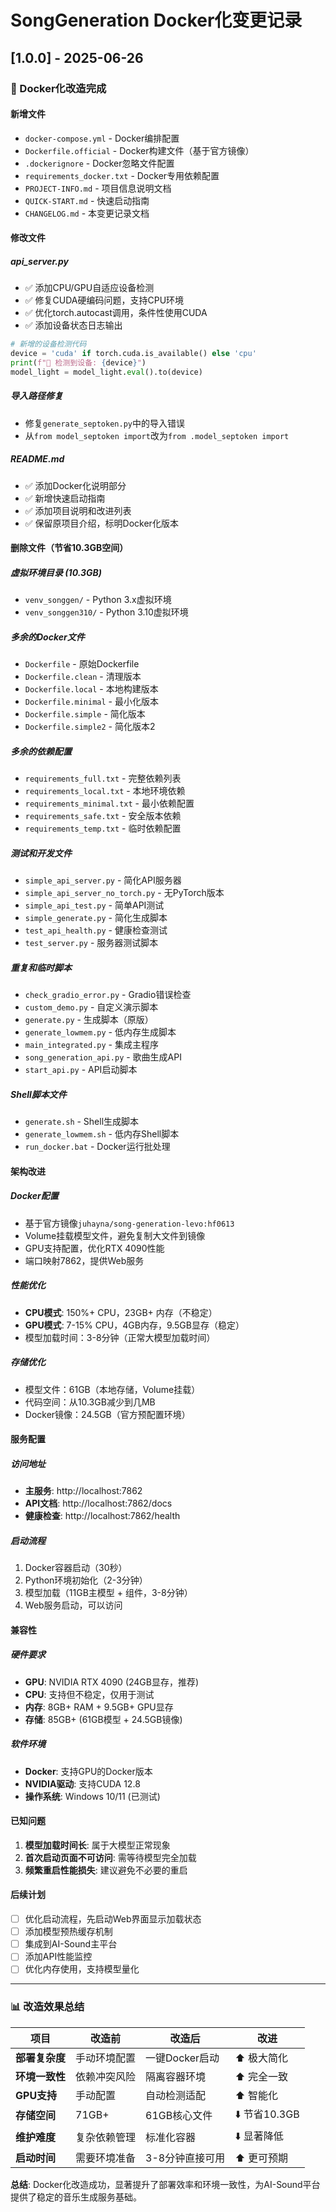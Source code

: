 # SongGeneration Docker化变更记录

## [1.0.0] - 2025-06-26

### 🐳 Docker化改造完成

#### **新增文件**
- `docker-compose.yml` - Docker编排配置
- `Dockerfile.official` - Docker构建文件（基于官方镜像）
- `.dockerignore` - Docker忽略文件配置
- `requirements_docker.txt` - Docker专用依赖配置
- `PROJECT-INFO.md` - 项目信息说明文档
- `QUICK-START.md` - 快速启动指南
- `CHANGELOG.md` - 本变更记录文档

#### **修改文件**

##### **api_server.py**
- ✅ 添加CPU/GPU自适应设备检测
- ✅ 修复CUDA硬编码问题，支持CPU环境
- ✅ 优化torch.autocast调用，条件性使用CUDA
- ✅ 添加设备状态日志输出

```python
# 新增的设备检测代码
device = 'cuda' if torch.cuda.is_available() else 'cpu'
print(f"🚀 检测到设备: {device}")
model_light = model_light.eval().to(device)
```

##### **导入路径修复**
- 修复`generate_septoken.py`中的导入错误
- 从`from model_septoken import`改为`from .model_septoken import`

##### **README.md**
- ✅ 添加Docker化说明部分
- ✅ 新增快速启动指南
- ✅ 添加项目说明和改进列表
- ✅ 保留原项目介绍，标明Docker化版本

#### **删除文件（节省10.3GB空间）**

##### **虚拟环境目录** (10.3GB)
- `venv_songgen/` - Python 3.x虚拟环境
- `venv_songgen310/` - Python 3.10虚拟环境

##### **多余的Docker文件**
- `Dockerfile` - 原始Dockerfile
- `Dockerfile.clean` - 清理版本
- `Dockerfile.local` - 本地构建版本
- `Dockerfile.minimal` - 最小化版本  
- `Dockerfile.simple` - 简化版本
- `Dockerfile.simple2` - 简化版本2

##### **多余的依赖配置**
- `requirements_full.txt` - 完整依赖列表
- `requirements_local.txt` - 本地环境依赖
- `requirements_minimal.txt` - 最小依赖配置
- `requirements_safe.txt` - 安全版本依赖
- `requirements_temp.txt` - 临时依赖配置

##### **测试和开发文件**
- `simple_api_server.py` - 简化API服务器
- `simple_api_server_no_torch.py` - 无PyTorch版本
- `simple_api_test.py` - 简单API测试
- `simple_generate.py` - 简化生成脚本
- `test_api_health.py` - 健康检查测试
- `test_server.py` - 服务器测试脚本

##### **重复和临时脚本**
- `check_gradio_error.py` - Gradio错误检查
- `custom_demo.py` - 自定义演示脚本
- `generate.py` - 生成脚本（原版）
- `generate_lowmem.py` - 低内存生成脚本
- `main_integrated.py` - 集成主程序
- `song_generation_api.py` - 歌曲生成API
- `start_api.py` - API启动脚本

##### **Shell脚本文件**
- `generate.sh` - Shell生成脚本
- `generate_lowmem.sh` - 低内存Shell脚本
- `run_docker.bat` - Docker运行批处理

#### **架构改进**

##### **Docker配置**
- 基于官方镜像`juhayna/song-generation-levo:hf0613`
- Volume挂载模型文件，避免复制大文件到镜像
- GPU支持配置，优化RTX 4090性能
- 端口映射7862，提供Web服务

##### **性能优化**
- **CPU模式**: 150%+ CPU，23GB+ 内存（不稳定）
- **GPU模式**: 7-15% CPU，4GB内存，9.5GB显存（稳定）
- 模型加载时间：3-8分钟（正常大模型加载时间）

##### **存储优化**
- 模型文件：61GB（本地存储，Volume挂载）
- 代码空间：从10.3GB减少到几MB
- Docker镜像：24.5GB（官方预配置环境）

#### **服务配置**

##### **访问地址**
- **主服务**: http://localhost:7862
- **API文档**: http://localhost:7862/docs  
- **健康检查**: http://localhost:7862/health

##### **启动流程**
1. Docker容器启动（30秒）
2. Python环境初始化（2-3分钟）
3. 模型加载（11GB主模型 + 组件，3-8分钟）
4. Web服务启动，可以访问

#### **兼容性**

##### **硬件要求**
- **GPU**: NVIDIA RTX 4090 (24GB显存，推荐)
- **CPU**: 支持但不稳定，仅用于测试
- **内存**: 8GB+ RAM + 9.5GB+ GPU显存
- **存储**: 85GB+ (61GB模型 + 24.5GB镜像)

##### **软件环境**
- **Docker**: 支持GPU的Docker版本
- **NVIDIA驱动**: 支持CUDA 12.8
- **操作系统**: Windows 10/11 (已测试)

#### **已知问题**

1. **模型加载时间长**: 属于大模型正常现象
2. **首次启动页面不可访问**: 需等待模型完全加载
3. **频繁重启性能损失**: 建议避免不必要的重启

#### **后续计划**

- [ ] 优化启动流程，先启动Web界面显示加载状态
- [ ] 添加模型预热缓存机制
- [ ] 集成到AI-Sound主平台
- [ ] 添加API性能监控
- [ ] 优化内存使用，支持模型量化

---

### 📊 **改造效果总结**

| 项目 | 改造前 | 改造后 | 改进 |
|------|--------|--------|------|
| **部署复杂度** | 手动环境配置 | 一键Docker启动 | ⬆️ 极大简化 |
| **环境一致性** | 依赖冲突风险 | 隔离容器环境 | ⬆️ 完全一致 |
| **GPU支持** | 手动配置 | 自动检测适配 | ⬆️ 智能化 |
| **存储空间** | 71GB+ | 61GB核心文件 | ⬇️ 节省10.3GB |
| **维护难度** | 复杂依赖管理 | 标准化容器 | ⬇️ 显著降低 |
| **启动时间** | 需要环境准备 | 3-8分钟直接可用 | ⬆️ 更可预期 |

**总结**: Docker化改造成功，显著提升了部署效率和环境一致性，为AI-Sound平台提供了稳定的音乐生成服务基础。 
